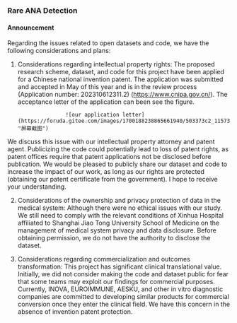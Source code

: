 ### Rare ANA Detection


####  **Announcement** 

Regarding the issues related to open datasets and code, we have the following considerations and plans: 

1) Considerations regarding intellectual property rights: The proposed research scheme, dataset, and code for this project have been applied for a Chinese national invention patent. The application was submitted and accepted in May of this year and is in the review process (Application number: 202310612311.2) (https://www.cnipa.gov.cn/). The acceptance letter of the application can been see the figure.



                      ![our application letter](https://foruda.gitee.com/images/1700188238865661940/503373c2_11573942.png "屏幕截图")     
                            
  We discuss this issue with our intellectual property attorney and patent agent. Publicizing the code could potentially lead to loss of patent rights, as patent offices require that patent applications not be disclosed before publication. 
We would be pleased to publicly share our dataset and code to increase the impact of our work, as long as our rights are protected (obtaining our patent certificate from the government). I hope to receive your understanding.

2) Considerations of the ownership and privacy protection of data in the medical system: Although there were no ethical issues with our study. We still need to comply with the relevant conditions of Xinhua Hospital affiliated to Shanghai Jiao Tong University School of Medicine on the management of medical system privacy and data disclosure. Before obtaining permission, we do not have the authority to disclose the dataset.

3) Considerations regarding commercialization and outcomes transformation: This project has significant clinical translational value. Initially, we did not consider making the code and dataset public for fear that some teams may exploit our findings for commercial purposes. Currently, INOVA, EUROIMMUNE, AESKU, and other in vitro diagnostic companies are committed to developing similar products for commercial conversion once they enter the clinical field. We have this concern in the absence of invention patent protection.